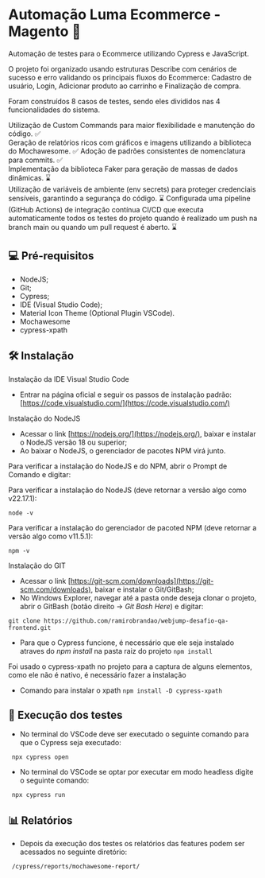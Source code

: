 # Automação Luma Ecommerce - Magento 🤖

Automação de testes para o Ecommerce utilizando Cypress e JavaScript.

O projeto foi organizado usando estruturas Describe com cenários de sucesso e erro validando os principais fluxos do Ecommerce: Cadastro de usuário, Login, Adicionar produto ao carrinho e Finalização de compra.

Foram construídos 8 casos de testes, sendo eles divididos nas 4 funcionalidades do sistema.

Utilização de Custom Commands para maior flexibilidade e manutenção do código. ✅  
Geração de relatórios ricos com gráficos e imagens utilizando a biblioteca do Mochawesome. ✅
Adoção de padrões consistentes de nomenclatura para commits. ✅  
Implementação da biblioteca Faker para geração de massas de dados dinâmicas. ⌛️  
Utilização de variáveis de ambiente (env secrets) para proteger credenciais sensíveis, garantindo a segurança do código. ⌛️
Configurada uma pipeline (GitHub Actions) de integração contínua CI/CD que executa automaticamente todos os testes do projeto quando é realizado um push na branch main ou quando um pull request é aberto. ⌛️ 

## 💻 Pré-requisitos

- NodeJS;
- Git;
- Cypress;
- IDE (Visual Studio Code);
- Material Icon Theme (Optional Plugin VSCode).
- Mochawesome
- cypress-xpath

## 🛠️ Instalação

Instalação da IDE Visual Studio Code

- Entrar na página oficial e seguir os passos de instalação padrão: [https://code.visualstudio.com/](https://code.visualstudio.com/)

Instalação do NodeJS

- Acessar o link [https://nodejs.org/](https://nodejs.org/), baixar e instalar o NodeJS versão 18 ou superior;
- Ao baixar o NodeJS, o gerenciador de pacotes NPM virá junto. 

Para verificar a instalação do NodeJS e do NPM, abrir o Prompt de Comando e digitar:

Para verificar a instalação do NodeJS (deve retornar a versão algo como v22.17.1):

``node -v `` 

Para verificar a instalação do gerenciador de pacoted NPM (deve retornar a versão algo como v11.5.1):

``npm -v ``

Instalação do GIT

- Acessar o link [https://git-scm.com/downloads](https://git-scm.com/downloads), baixar e instalar o Git/GitBash;
 - No Windows Explorer, navegar até a pasta onde deseja clonar o projeto, abrir o GitBash (botão direito -> *Git Bash Here*) e digitar:

``git clone https://github.com/ramirobrandao/webjump-desafio-qa-frontend.git ``
 - Para que o Cypress funcione, é necessário que ele seja instalado atraves do *npm install* na pasta raiz do projeto
``npm install``

Foi usado o cypress-xpath no projeto para a captura de alguns elementos, como ele não é nativo, é necessário fazer a instalação
- Comando para instalar o xpath 
`npm install -D cypress-xpath`

## 🚀 Execução dos testes

- No terminal do VSCode deve ser executado o seguinte comando para que o Cypress seja executado:

`` npx cypress open``

- No terminal do VSCode se optar por executar em modo headless digite o seguinte comando: 

`` npx cypress run``

## 📊 Relatórios 

- Depois da execução dos testes os relatórios das features podem ser acessados no seguinte diretório:

`` /cypress/reports/mochawesome-report/``